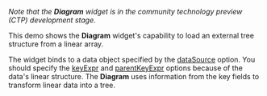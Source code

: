 *Note that the **Diagram** widget is in the community technology preview (CTP) development stage.*

This demo shows the **Diagram** widget's capability to load an external tree structure from a linear array.

The widget binds to a data object specified by the [dataSource](/Documentation/ApiReference/UI_Widgets/dxDiagram/Configuration/nodes/#dataSource) option. You should specify the [keyExpr](/Documentation/ApiReference/UI_Widgets/dxDiagram/Configuration/nodes/#keyExpr) and [parentKeyExpr](/Documentation/ApiReference/UI_Widgets/dxDiagram/Configuration/nodes/#parentKeyExpr) options because of the data's linear structure. The **Diagram** uses information from the key fields to transform linear data into a tree.